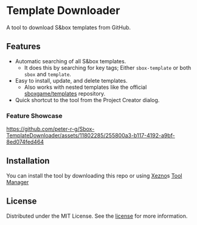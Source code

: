 # Template Downloader
A tool to download S&box templates from GitHub.

## Features
* Automatic searching of all S&box templates.
  * It does this by searching for key tags; Either `sbox-template` or both `sbox` and `template`.
* Easy to install, update, and delete templates.
  * Also works with nested templates like the official [sboxgame/templates](https://github.com/sboxgame/templates) repository.
* Quick shortcut to the tool from the Project Creator dialog.

### Feature Showcase
https://github.com/peter-r-g/Sbox-TemplateDownloader/assets/11802285/255800a3-b117-4192-a9bf-8ed074fed464

## Installation
You can install the tool by downloading this repo or using [Xezno](https://github.com/xezno)s [Tool Manager](https://github.com/xezno/sbox-tools-manager)

## License
Distributed under the MIT License. See the [license](https://github.com/peter-r-g/Sbox-TemplateDownloader/blob/master/LICENSE.md) for more information.
